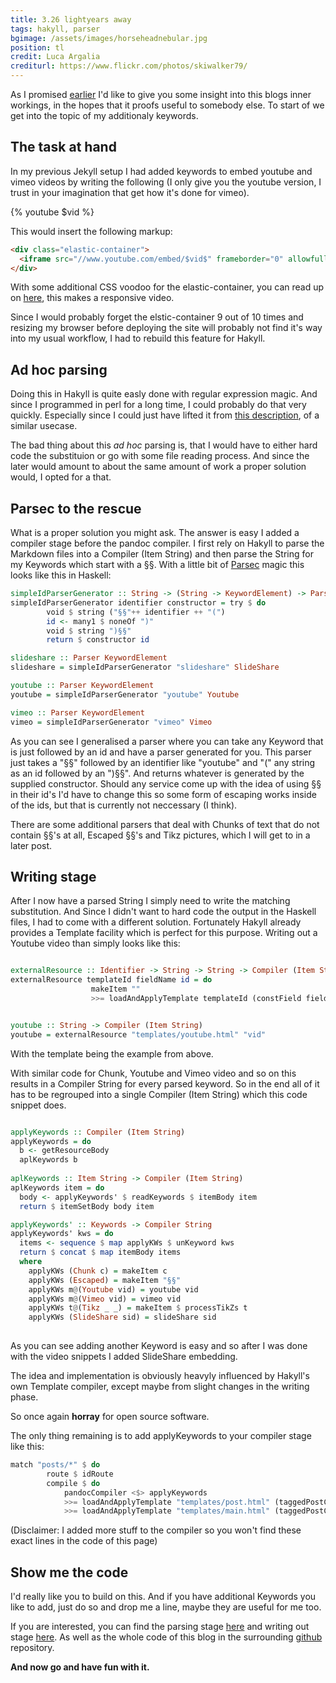 ```yaml
---
title: 3.26 lightyears away
tags: hakyll, parser
bgimage: /assets/images/horseheadnebular.jpg
position: tl
credit: Luca Argalia
crediturl: https://www.flickr.com/photos/skiwalker79/
---
```


As I promised [earlier](/blog/2013/06/17/Resetting-shop.html) I'd like to give you some insight into this blogs inner workings, in the hopes that it proofs useful to somebody else. To start of we get into the topic of my additionaly keywords.

<!--more-->

## The task at hand

In my previous Jekyll setup I had added keywords to embed youtube and vimeo videos by writing the following (I only give you the youtube version, I trust in  your imagination that get how it's done for vimeo).

{% youtube $vid %}

This would insert the following markup:

~~~~ html
<div class="elastic-container">
  <iframe src="//www.youtube.com/embed/$vid$" frameborder="0" allowfullscreen/>
</div>
~~~~

With some additional CSS voodoo for the <span class="tt">elastic-container</span>, you can read up on [here](/blog/2012/12/19/Long-and-winding-road-to-a-responsive-video.html), this makes a responsive video.

Since I would probably forget the <span class="tt">elstic-container</span> 9 out of 10 times and resizing my browser before deploying the site will probably not find it's way into my usual workflow, I had to rebuild this feature for Hakyll.   


## Ad hoc parsing

Doing this in Hakyll is quite easly done with regular expression magic. And since I programmed in perl for a long time, I could probably do that very quickly. Especially since I could just have lifted it from [this description](http://yannesposito.com/Scratch/en/blog/Hakyll-setup/), of a similar usecase. 

The bad thing about this *ad hoc* parsing is, that I would have to either hard code the substituion or go with some file reading process. And since the later would amount to about the same amount of work a proper solution would, I opted for a that. 

## Parsec to the rescue

What is a proper solution you might ask. The answer is easy I added a compiler stage before the pandoc compiler. I first rely on Hakyll to parse the Markdown files into a <span class="tt">Compiler (Item String)</span> and then parse the <span class="tt">String</span> for my Keywords which start with a <span class="tt">§§</span>. With a little bit of [Parsec](http://www.haskell.org/haskellwiki/Parsec) magic this looks like this in Haskell:

~~~~ haskell
simpleIdParserGenerator :: String -> (String -> KeywordElement) -> Parser KeywordElement
simpleIdParserGenerator identifier constructor = try $ do
        void $ string ("§§"++ identifier ++ "(")
        id <- many1 $ noneOf ")"
        void $ string ")§§"
        return $ constructor id

slideshare :: Parser KeywordElement
slideshare = simpleIdParserGenerator "slideshare" SlideShare

youtube :: Parser KeywordElement
youtube = simpleIdParserGenerator "youtube" Youtube

vimeo :: Parser KeywordElement
vimeo = simpleIdParserGenerator "vimeo" Vimeo
~~~~

As you can see I generalised a parser where you can take any Keyword that is just followed by an id and have a parser generated for you. This parser just takes a "§§" followed by an identifier like "youtube" and "(" any string as an id followed by an  ")§§". And returns whatever is generated by the supplied constructor. Should any service come up with the idea of using §§ in their id's I'd have to change this so some form of escaping works inside of the ids, but that is currently not neccessary (I think).

There are some additional parsers that deal with <span class="tt">Chunks</span> of text that do not contain §§'s at all, <span class="tt">Escaped</span> §§'s and <span class="tt">Tikz</span> pictures, which I will get to in a later post.

## Writing stage

After I now have a parsed <span class="tt">String</span> I simply need to write the matching substitution. And Since I didn't want to hard code the output in the Haskell files, I had to come with a different solution. Fortunately Hakyll already provides a Template facility which is perfect for this purpose. Writing out a Youtube video than simply looks like this:

~~~~ haskell

externalResource :: Identifier -> String -> String -> Compiler (Item String)
externalResource templateId fieldName id = do 
                  makeItem "" 
                  >>= loadAndApplyTemplate templateId (constField fieldName id)


youtube :: String -> Compiler (Item String)
youtube = externalResource "templates/youtube.html" "vid"
~~~~

With the template being the example from above.

With similar code for Chunk, Youtube and Vimeo video and so on this results in a <span class="tt">Compiler String</span> for every parsed keyword. So in the end all of it has to be regrouped into a single <span class="tt">Compiler (Item String)</span> which this code snippet does.

~~~~ haskell

applyKeywords :: Compiler (Item String)
applyKeywords = do
  b <- getResourceBody 
  aplKeywords b
  
aplKeywords :: Item String -> Compiler (Item String)
aplKeywords item = do
  body <- applyKeywords' $ readKeywords $ itemBody item
  return $ itemSetBody body item

applyKeywords' :: Keywords -> Compiler String
applyKeywords' kws = do
  items <- sequence $ map applyKWs $ unKeyword kws
  return $ concat $ map itemBody items
  where
    applyKWs (Chunk c) = makeItem c
    applyKWs (Escaped) = makeItem "§§"
    applyKWs m@(Youtube vid) = youtube vid
    applyKWs m@(Vimeo vid) = vimeo vid
    applyKWs t@(Tikz _ _) = makeItem $ processTikZs t
    applyKWs (SlideShare sid) = slideShare sid
    
~~~~

As you can see adding another Keyword is easy and so after I was done with the video snippets I added SlideShare embedding. 


The idea and implementation is obviously heavyly influenced by Hakyll's own Template compiler, except maybe from slight changes in the writing phase. 

So once again **horray** for open source software. 

The only thing remaining is to add <span class="tt">applyKeywords</span> to your compiler stage like this:

~~~~ haskell 
match "posts/*" $ do
        route $ idRoute
        compile $ do
            pandocCompiler <$> applyKeywords
            >>= loadAndApplyTemplate "templates/post.html" (taggedPostCtx tags)
            >>= loadAndApplyTemplate "templates/main.html" (taggedPostCtx tags)
~~~~
(Disclaimer: I added more stuff to the compiler so you won't find these exact lines in the code of this page)


## Show me the code
I'd really like you to build on this. And if you have additional Keywords you like to add, just do so and drop me a line, maybe they are useful for me too. 

If you are interested, you can find the parsing stage [here](https://github.com/xinitrc/xinitrc.de/blob/master/Plugins/KeywordReader.hs) and writing out stage [here](https://github.com/xinitrc/xinitrc.de/blob/master/Plugins/Filters.hs). 
As well as the whole code of this blog in the surrounding [github](https://github.com/xinitrc/xinitrc.de) repository. 

**And now go and have fun with it.**

